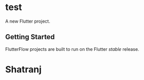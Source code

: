 # test

A new Flutter project.

## Getting Started

FlutterFlow projects are built to run on the Flutter _stable_ release.
# Shatranj
